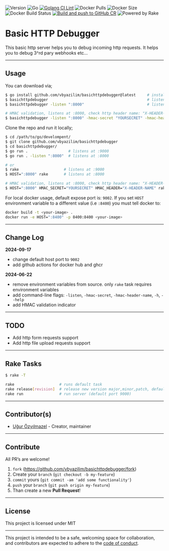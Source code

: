![Version](https://img.shields.io/badge/version-0.1.1-orange.svg)
![Go](https://img.shields.io/github/go-mod/go-version/vbyazilim/basichttpdebugger)
[![Golang CI Lint](https://github.com/vbyazilim/basichttpdebugger/actions/workflows/go-lint.yml/badge.svg)](https://github.com/vbyazilim/basichttpdebugger/actions/workflows/go-lint.yml)
![Docker Pulls](https://img.shields.io/docker/pulls/vigo/basichttpdebugger)
![Docker Size](https://img.shields.io/docker/image-size/vigo/basichttpdebugger)
![Docker Build Status](https://github.com/vbyazilim/basichttpdebugger/actions/workflows/push-to-dockerhub.yml/badge.svg)
[![Build and push to GitHub CR](https://github.com/vbyazilim/basichttpdebugger/actions/workflows/push-to-github-cr.yml/badge.svg)](https://github.com/vbyazilim/basichttpdebugger/actions/workflows/push-to-github-cr.yml)
![Powered by Rake](https://img.shields.io/badge/powered_by-rake-blue?logo=ruby)

# Basic HTTP Debugger

This basic http server helps you to debug incoming http requests. It helps you to
debug 3^rd pary webhooks etc...

---

## Usage

You can download via;

```bash
$ go install github.com/vbyazilim/basichttpdebugger@latest     # install latest binary
$ basichttpdebugger                                            # listens at :9000
$ basichttpdebugger -listen ":8000"                            # listens at :8000

# HMAC validation, listens at :8000, check http header name: "X-HEADER-NAME" for HMAC validation.
$ basichttpdebugger -listen ":8000" -hmac-secret "YOURSECRET" -hmac-header-name "X-HEADER-NAME"
```

Clone the repo and run it locally;

```bash
$ cd /path/to/go/develompent/
$ git clone github.com/vbyazilim/basichttpdebugger
$ cd basichttpdebugger/
$ go run .                  # listens at :9000
$ go run . -listen ":8000"  # listens at :8000

# or
$ rake                    # listens at :9000
$ HOST=":8000" rake       # listens at :8000

# HMAC validation, listens at :8000, check http header name: "X-HEADER-NAME" for HMAC validation.
$ HOST=":8000" HMAC_SECRET="YOURSECRET" HMAC_HEADER="X-HEADER-NAME" rake
```

For local docker usage, default expose port is: `9002`. If you set `HOST`
environment variable to a different value (i.e `:8400`) you must tell docker
to:

```bash
docker build -t <your-image> .
docker run -e HOST=":8400" -p 8400:8400 <your-image>
```

---

## Change Log

**2024-09-17**

- change default host port to `9002`
- add github actions for docker hub and ghcr

**2024-06-22**

- remove environment variables from source. only `rake` task requires
  environment variables
- add command-line flags: `-listen`, `-hmac-secret`, `-hmac-header-name`,
  `-h`, `--help`
- add HMAC validation indicator

---

## TODO

- Add http form requests support
- Add http file upload requests support

---

## Rake Tasks

```bash
$ rake -T

rake                    # runs default task
rake release[revision]  # release new version major,minor,patch, default: patch
rake run                # run server (default port 9000)
```

---

## Contributor(s)

* [Uğur Özyılmazel](https://github.com/vigo) - Creator, maintainer

---

## Contribute

All PR’s are welcome!

1. `fork` (https://github.com/vbyazilim/basichttpdebugger/fork)
1. Create your `branch` (`git checkout -b my-feature`)
1. `commit` yours (`git commit -am 'add some functionality'`)
1. `push` your `branch` (`git push origin my-feature`)
1. Than create a new **Pull Request**!

---

## License

This project is licensed under MIT

---

This project is intended to be a safe, welcoming space for collaboration, and
contributors are expected to adhere to the [code of conduct][coc].

[coc]: https://github.com/vbyazilim/basichttpdebugger/blob/main/CODE_OF_CONDUCT.md